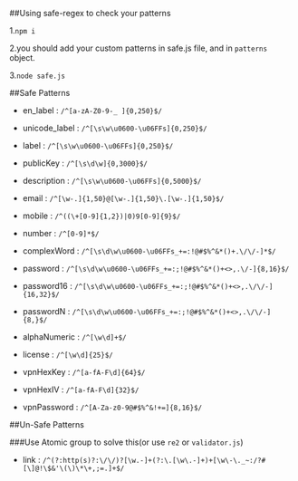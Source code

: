 ##Using safe-regex to check your patterns

1.`npm i`

2.you should add your custom patterns in safe.js file, and in `patterns` object.

3.`node safe.js`


##Safe Patterns

* en_label :
 `/^[a-zA-Z0-9-_ ]{0,250}$/`

* unicode_label :
 `/^[\s\w\u0600-\u06FFs]{0,250}$/`

* label :
 `/^[\s\w\u0600-\u06FFs]{0,250}$/`

* publicKey :
 `/^[\s\d\w]{0,3000}$/`

* description :
 `/^[\s\w\u0600-\u06FFs]{0,5000}$/`

* email :
 `/^[\w-.]{1,50}@[\w-.]{1,50}\.[\w-.]{1,50}$/`

* mobile :
 `/^((\+[0-9]{1,2})|0)9[0-9]{9}$/`

* number :
 `/^[0-9]*$/`

* complexWord :
 `/^[\s\d\w\u0600-\u06FFs_+=:!@#$%^&*()+.\/\/-]*$/`

* password :
 `/^[\s\d\w\u0600-\u06FFs_+=:;!@#$%^&*()+<>,.\/-]{8,16}$/`

* password16 :
 `/^[\s\d\w\u0600-\u06FFs_+=:;!@#$%^&*()+<>,.\/\/-]{16,32}$/`

* passwordN :
 `/^[\s\d\w\u0600-\u06FFs_+=:;!@#$%^&*()+<>,.\/\/-]{8,}$/`

* alphaNumeric :
 `/^[\w\d]+$/`

* license :
 `/^[\w\d]{25}$/`

* vpnHexKey :
 `/^[a-fA-F\d]{64}$/`

* vpnHexIV :
 `/^[a-fA-F\d]{32}$/`

* vpnPassword :
 `/^[A-Za-z0-9@#$%^&!+=]{8,16}$/`

##Un-Safe Patterns

###Use Atomic group to solve this(or use `re2` or `validator.js`)

* link :
 `/^(?:http(s)?:\/\/)?[\w.-]+(?:\.[\w\.-]+)+[\w\-\._~:/?#[\]@!\$&'\(\)\*\+,;=.]+$/`
